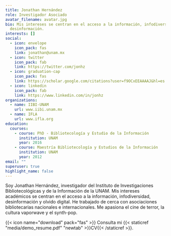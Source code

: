 ```yaml
---
title: Jonathan Hernández
role: Investigador Asociado
avatar_filename: avatar.jpg
bio: Mis intereses se centran en el acceso a la información, infodiversidad, y
  desinformación.
interests: []
social:
  - icon: envelope
    icon_pack: fas
    link: jonathan@unam.mx
  - icon: twitter
    icon_pack: fab
    link: https://twitter.com/jonhz
  - icon: graduation-cap
    icon_pack: fas
    link: https://scholar.google.com/citations?user=f9OCxEEAAAAJ&hl=es
  - icon: linkedin
    icon_pack: fab
    link: https://www.linkedin.com/in/jonhz
organizations:
  - name: IIBI-UNAM
    url: www.iibi.unam.mx
  - name: IFLA
    url: www.ifla.org
education:
  courses:
    - course: PhD - Bibliotecología y Estudio de la Información
      institution: UNAM
      year: 2016
    - course: Maestría Bibliotecología y Estudios de la Información
      institution: UNAM
      year: 2012
email: ""
superuser: true
highlight_name: false
---
```

Soy Jonathan Hernández, investigador del Instituto de Investigaciones Bibliotecológicas y de la Información de la UNAM. Mis intereses académicos se centran en el acceso a la información, infodiversidad, desinformación y olvido digital. He trabajado de cerca con asociaciones bibliotecarias nacionales e internacionales. Me apasiona el cine de terror, la cultura vaporwave y el synth-pop. 

{{< icon name="download" pack="fas" >}} Consulta mi {{< staticref "media/demo_resume.pdf" "newtab" >}}CV{{< /staticref >}}.